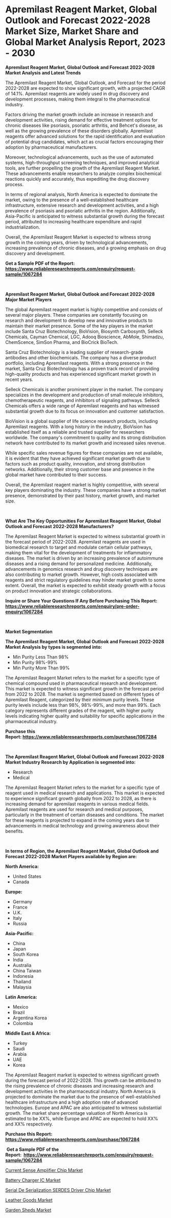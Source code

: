 <p><h1>Apremilast Reagent Market, Global Outlook and Forecast 2022-2028 Market Size, Market Share and Global Market Analysis Report, 2023 - 2030</h1></p><p><strong>Apremilast Reagent Market, Global Outlook and Forecast 2022-2028 Market Analysis and Latest Trends</strong></p>
<p><p>The Apremilast Reagent Market, Global Outlook, and Forecast for the period 2022-2028 are expected to show significant growth, with a projected CAGR of 14.1%. Apremilast reagents are widely used in drug discovery and development processes, making them integral to the pharmaceutical industry.</p><p>Factors driving the market growth include an increase in research and development activities, rising demand for effective treatment options for chronic diseases like psoriasis, psoriatic arthritis, and Behcet's disease, as well as the growing prevalence of these disorders globally. Apremilast reagents offer advanced solutions for the rapid identification and evaluation of potential drug candidates, which act as crucial factors encouraging their adoption by pharmaceutical manufacturers.</p><p>Moreover, technological advancements, such as the use of automated systems, high-throughput screening techniques, and improved analytical tools, are further propelling the growth of the Apremilast Reagent Market. These advancements enable researchers to analyze complex biochemical reactions quickly and accurately, thus expediting the drug discovery process.</p><p>In terms of regional analysis, North America is expected to dominate the market, owing to the presence of a well-established healthcare infrastructure, extensive research and development activities, and a high prevalence of psoriasis and psoriatic arthritis in the region. Additionally, Asia-Pacific is anticipated to witness substantial growth during the forecast period, attributed to increasing healthcare expenditure and rapid industrialization.</p><p>Overall, the Apremilast Reagent Market is expected to witness strong growth in the coming years, driven by technological advancements, increasing prevalence of chronic diseases, and a growing emphasis on drug discovery and development.</p></p>
<p><strong>Get a Sample PDF of the Report:&nbsp; <a href="https://www.reliableresearchreports.com/enquiry/request-sample/1067284">https://www.reliableresearchreports.com/enquiry/request-sample/1067284</a></strong></p>
<p>&nbsp;</p>
<p><strong>Apremilast Reagent Market, Global Outlook and Forecast 2022-2028 Major Market Players</strong></p>
<p><p>The global Apremilast reagent market is highly competitive and consists of several major players. These companies are constantly focusing on research and development to develop new and innovative products to maintain their market presence. Some of the key players in the market include Santa Cruz Biotechnology, BioVision, Biosynth Carbosynth, Selleck Chemicals, Cayman Chemical, LGC, Adooq Bioscience, AbMole, Shimadzu, ChemScence, SimSon Pharma, and BioCrick BioTech.</p><p>Santa Cruz Biotechnology is a leading supplier of research-grade antibodies and other biochemicals. The company has a diverse product portfolio, including Apremilast reagents. With a strong presence in the market, Santa Cruz Biotechnology has a proven track record of providing high-quality products and has experienced significant market growth in recent years.</p><p>Selleck Chemicals is another prominent player in the market. The company specializes in the development and production of small molecule inhibitors, chemotherapeutic reagents, and inhibitors of signaling pathways. Selleck Chemicals offers a wide range of Apremilast reagents and has witnessed substantial growth due to its focus on innovation and customer satisfaction.</p><p>BioVision is a global supplier of life science research products, including Apremilast reagents. With a long history in the industry, BioVision has established itself as a reliable and trusted supplier for researchers worldwide. The company's commitment to quality and its strong distribution network have contributed to its market growth and increased sales revenue.</p><p>While specific sales revenue figures for these companies are not available, it is evident that they have achieved significant market growth due to factors such as product quality, innovation, and strong distribution networks. Additionally, their strong customer base and presence in the global market have contributed to their success.</p><p>Overall, the Apremilast reagent market is highly competitive, with several key players dominating the industry. These companies have a strong market presence, demonstrated by their past history, market growth, and market size.</p></p>
<p>&nbsp;</p>
<p><strong>What Are The Key Opportunities For Apremilast Reagent Market, Global Outlook and Forecast 2022-2028 Manufacturers?</strong></p>
<p><p>The Apremilast Reagent Market is expected to witness substantial growth in the forecast period of 2022-2028. Apremilast reagents are used in biomedical research to target and modulate certain cellular pathways, making them vital for the development of treatments for inflammatory diseases. The market is driven by an increasing prevalence of autoimmune diseases and a rising demand for personalized medicine. Additionally, advancements in genomics research and drug discovery techniques are also contributing to market growth. However, high costs associated with reagents and strict regulatory guidelines may hinder market growth to some extent. Overall, the market is expected to exhibit steady growth with a focus on product innovation and strategic collaborations.</p></p>
<p><strong>Inquire or Share Your Questions If Any Before Purchasing This Report: <a href="https://www.reliableresearchreports.com/enquiry/pre-order-enquiry/1067284">https://www.reliableresearchreports.com/enquiry/pre-order-enquiry/1067284</a></strong></p>
<p>&nbsp;</p>
<p><strong>Market Segmentation</strong></p>
<p><strong>The Apremilast Reagent Market, Global Outlook and Forecast 2022-2028 Market Analysis by types is segmented into:</strong></p>
<p><ul><li>Min Purity Less Than 98%</li><li>Min Purity 98%-99%</li><li>Min Purity More Than 99%</li></ul></p>
<p><p>The Apremilast Reagent Market refers to the market for a specific type of chemical compound used in pharmaceutical research and development. This market is expected to witness significant growth in the forecast period from 2022 to 2028. The market is segmented based on different types of Apremilast Reagent, categorized by their minimum purity levels. These purity levels include less than 98%, 98%-99%, and more than 99%. Each category represents different grades of the reagent, with higher purity levels indicating higher quality and suitability for specific applications in the pharmaceutical industry.</p></p>
<p><strong>Purchase this Report:&nbsp;<a href="https://www.reliableresearchreports.com/purchase/1067284">https://www.reliableresearchreports.com/purchase/1067284</a></strong></p>
<p>&nbsp;</p>
<p><strong>The Apremilast Reagent Market, Global Outlook and Forecast 2022-2028 Market Industry Research by Application is segmented into:</strong></p>
<p><ul><li>Research</li><li>Medical</li></ul></p>
<p><p>The Apremilast Reagent Market refers to the market for a specific type of reagent used in medical research and applications. This market is expected to experience significant growth globally from 2022 to 2028, as there is increasing demand for apremilast reagents in various medical fields. Apremilast reagents are used for research and medical purposes, particularly in the treatment of certain diseases and conditions. The market for these reagents is projected to expand in the coming years due to advancements in medical technology and growing awareness about their benefits.</p></p>
<p>&nbsp;</p>
<p><strong>In terms of Region, the Apremilast Reagent Market, Global Outlook and Forecast 2022-2028 Market Players available by Region are:</strong></p>
<p>
    <p> <strong> North America: </strong>
        <ul>
            <li>United States</li>
            <li>Canada</li>
        </ul>
        </p> 
    <p> <strong> Europe: </strong>
        <ul>
            <li>Germany</li>
            <li>France</li>
            <li>U.K.</li>
            <li>Italy</li>
            <li>Russia</li>
        </ul>
        </p> 
    <p> <strong> Asia-Pacific: </strong>
        <ul>
            <li>China</li>
            <li>Japan</li>
            <li>South Korea</li>
            <li>India</li>
            <li>Australia</li>
            <li>China Taiwan</li>
            <li>Indonesia</li>
            <li>Thailand</li>
            <li>Malaysia</li>
        </ul>
        </p> 
    <p> <strong> Latin America: </strong>
        <ul>
            <li>Mexico</li>
            <li>Brazil</li>
            <li>Argentina Korea</li>
            <li>Colombia</li>
        </ul>
        </p> 
    <p> <strong> Middle East & Africa: </strong>
        <ul>
            <li>Turkey</li>
            <li>Saudi</li>
            <li>Arabia</li>
            <li>UAE</li>
            <li>Korea</li>
        </ul>
    </p>
    </p>
<p><p>The Apremilast Reagent market is expected to witness significant growth during the forecast period of 2022-2028. This growth can be attributed to the rising prevalence of chronic diseases and increasing research and development activities in the pharmaceutical industry. North America is projected to dominate the market due to the presence of well-established healthcare infrastructure and a high adoption rate of advanced technologies. Europe and APAC are also anticipated to witness substantial growth. The market share percentage valuation of North America is estimated to be XX%, while Europe and APAC are expected to hold XX% and XX% respectively.</p></p>
<p><strong>Purchase this Report: <a href="https://www.reliableresearchreports.com/purchase/1067284">https://www.reliableresearchreports.com/purchase/1067284</a></strong></p>
<p>&nbsp;<strong>Get a Sample PDF of the Report:&nbsp;&nbsp;<a href="https://www.reliableresearchreports.com/enquiry/request-sample/1067284">https://www.reliableresearchreports.com/enquiry/request-sample/1067284</a></strong></p>
<p><strong></strong></p>
<p><p><a href="https://www.reportprime.com/current-sense-amplifier-chip-r5285">Current Sense Amplifier Chip Market</a></p><p><a href="https://www.linkedin.com/pulse/battery-charger-ic-market-size-2023-2030-global-industrial-analysis-rl78f/">Battery Charger IC Market</a></p><p><a href="https://www.reportprime.com/serial-de-serialization-serdes-driver-chip-r5287">Serial De Serialization SERDES Driver Chip Market</a></p><p><a href="https://medium.com/@mariliehowe/leather-goods-market-size-growth-forecast-2023-2030-f58cf6dc5f15">Leather Goods Market</a></p><p><a href="https://medium.com/@geoanderson1978/garden-sheds-market-size-growth-forecast-2023-2030-6bc887c69ca7">Garden Sheds Market</a></p></p>